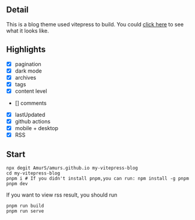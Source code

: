 ## Detail

This is a blog theme used vitepress to build. You could [click here](https://note.rkgk.my.id/) to see what it looks like.

## Highlights

- [x] pagination
- [x] dark mode
- [x] archives
- [x] tags
- [x] content level
- [] comments
- [x] lastUpdated
- [x] github actions
- [x] mobile + desktop
- [x] RSS
## Start

```shell
npx degit AmurS/amurs.github.io my-vitepress-blog
cd my-vitepress-blog
pnpm i # If you didn't install pnpm,you can run: npm install -g pnpm
pnpm dev 
```

If you want to view rss result, you should run
```shell
pnpm run build
pnpm run serve
```
